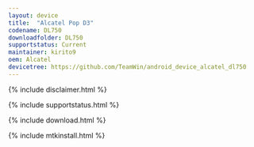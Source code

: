 ```yaml
---
layout: device
title:  "Alcatel Pop D3"
codename: DL750
downloadfolder: DL750
supportstatus: Current
maintainer: kirito9
oem: Alcatel
devicetree: https://github.com/TeamWin/android_device_alcatel_dl750
---
```


{% include disclaimer.html %}

{% include supportstatus.html %}

{% include download.html %}

{% include mtkinstall.html %}
